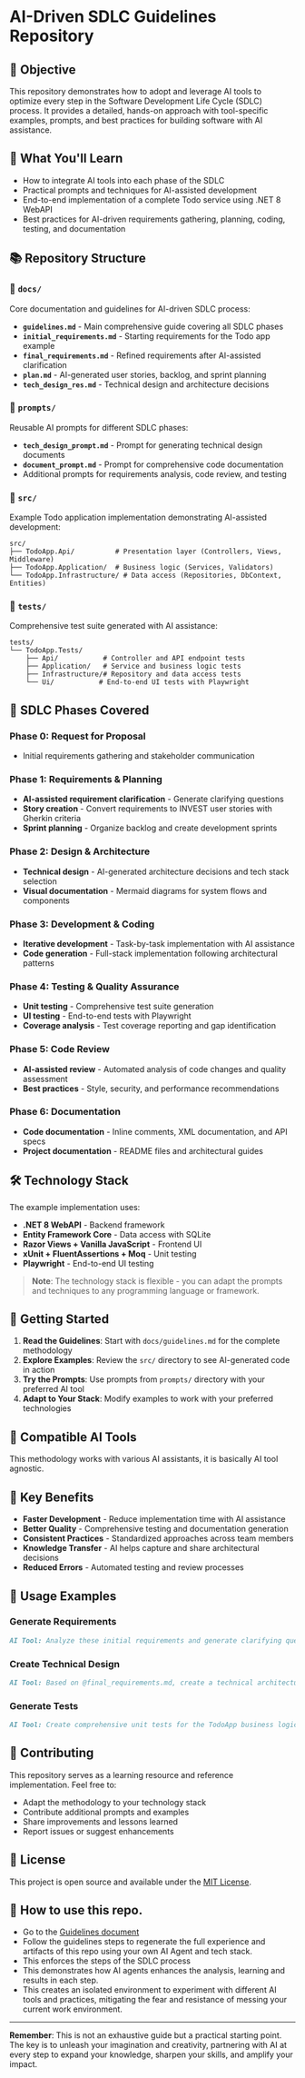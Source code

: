 # AI-Driven SDLC Guidelines Repository

## 🎯 Objective

This repository demonstrates how to adopt and leverage AI tools to optimize every step in the Software Development Life Cycle (SDLC) process. It provides a detailed, hands-on approach with tool-specific examples, prompts, and best practices for building software with AI assistance.

## 🚀 What You'll Learn

- How to integrate AI tools into each phase of the SDLC
- Practical prompts and techniques for AI-assisted development
- End-to-end implementation of a complete Todo service using .NET 8 WebAPI
- Best practices for AI-driven requirements gathering, planning, coding, testing, and documentation

## 📚 Repository Structure

### 📁 `docs/`
Core documentation and guidelines for AI-driven SDLC process:

- **`guidelines.md`** - Main comprehensive guide covering all SDLC phases
- **`initial_requirements.md`** - Starting requirements for the Todo app example
- **`final_requirements.md`** - Refined requirements after AI-assisted clarification
- **`plan.md`** - AI-generated user stories, backlog, and sprint planning
- **`tech_design_res.md`** - Technical design and architecture decisions

### 📁 `prompts/`
Reusable AI prompts for different SDLC phases:

- **`tech_design_prompt.md`** - Prompt for generating technical design documents
- **`document_prompt.md`** - Prompt for comprehensive code documentation
- Additional prompts for requirements analysis, code review, and testing

### 📁 `src/`
Example Todo application implementation demonstrating AI-assisted development:

```
src/
├── TodoApp.Api/          # Presentation layer (Controllers, Views, Middleware)
├── TodoApp.Application/  # Business logic (Services, Validators)
└── TodoApp.Infrastructure/ # Data access (Repositories, DbContext, Entities)
```

### 📁 `tests/`
Comprehensive test suite generated with AI assistance:

```
tests/
└── TodoApp.Tests/
    ├── Api/           # Controller and API endpoint tests
    ├── Application/   # Service and business logic tests
    ├── Infrastructure/# Repository and data access tests
    └── Ui/           # End-to-end UI tests with Playwright
```

## 🔄 SDLC Phases Covered

### Phase 0: Request for Proposal
- Initial requirements gathering and stakeholder communication

### Phase 1: Requirements & Planning
- **AI-assisted requirement clarification** - Generate clarifying questions
- **Story creation** - Convert requirements to INVEST user stories with Gherkin criteria
- **Sprint planning** - Organize backlog and create development sprints

### Phase 2: Design & Architecture
- **Technical design** - AI-generated architecture decisions and tech stack selection
- **Visual documentation** - Mermaid diagrams for system flows and components

### Phase 3: Development & Coding
- **Iterative development** - Task-by-task implementation with AI assistance
- **Code generation** - Full-stack implementation following architectural patterns

### Phase 4: Testing & Quality Assurance
- **Unit testing** - Comprehensive test suite generation
- **UI testing** - End-to-end tests with Playwright
- **Coverage analysis** - Test coverage reporting and gap identification

### Phase 5: Code Review
- **AI-assisted review** - Automated analysis of code changes and quality assessment
- **Best practices** - Style, security, and performance recommendations

### Phase 6: Documentation
- **Code documentation** - Inline comments, XML documentation, and API specs
- **Project documentation** - README files and architectural guides

## 🛠️ Technology Stack

The example implementation uses:

- **.NET 8 WebAPI** - Backend framework
- **Entity Framework Core** - Data access with SQLite
- **Razor Views + Vanilla JavaScript** - Frontend UI
- **xUnit + FluentAssertions + Moq** - Unit testing
- **Playwright** - End-to-end UI testing

> **Note**: The technology stack is flexible - you can adapt the prompts and techniques to any programming language or framework.

## 🚀 Getting Started

1. **Read the Guidelines**: Start with `docs/guidelines.md` for the complete methodology
2. **Explore Examples**: Review the `src/` directory to see AI-generated code in action
3. **Try the Prompts**: Use prompts from `prompts/` directory with your preferred AI tool
4. **Adapt to Your Stack**: Modify examples to work with your preferred technologies

## 🤖 Compatible AI Tools

This methodology works with various AI assistants, it is basically AI tool agnostic. 

## 🎯 Key Benefits

- **Faster Development** - Reduce implementation time with AI assistance
- **Better Quality** - Comprehensive testing and documentation generation
- **Consistent Practices** - Standardized approaches across team members
- **Knowledge Transfer** - AI helps capture and share architectural decisions
- **Reduced Errors** - Automated testing and review processes

## 📝 Usage Examples

### Generate Requirements
```markdown
AI Tool: Analyze these initial requirements and generate clarifying questions...
```

### Create Technical Design
```markdown
AI Tool: Based on @final_requirements.md, create a technical architecture...
```

### Generate Tests
```markdown
AI Tool: Create comprehensive unit tests for the TodoApp business logic...
```

## 🤝 Contributing

This repository serves as a learning resource and reference implementation. Feel free to:

- Adapt the methodology to your technology stack
- Contribute additional prompts and examples
- Share improvements and lessons learned
- Report issues or suggest enhancements

## 📄 License

This project is open source and available under the [MIT License](LICENSE).

## 🔗 How to use this repo. 

- Go to the [Guidelines document](docs/guidelines.md)
- Follow the guidelines steps to regenerate the full experience and artifacts of this repo using your own AI Agent and tech stack. 
- This enforces the steps of the SDLC process
- This demonstrates how AI agents enhances the analysis, learning and results in each step. 
- This creates an isolated environment to experiment with different AI tools and practices, mitigating the fear and resistance of messing your current work environment. 

---

**Remember**: This is not an exhaustive guide but a practical starting point. The key is to unleash your imagination and creativity, partnering with AI at every step to expand your knowledge, sharpen your skills, and amplify your impact.